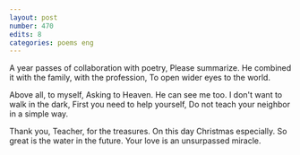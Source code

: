 ```yaml
---
layout: post
number: 470
edits: 8
categories: poems eng
---
```


A year passes of collaboration with poetry,
Please summarize. 
He combined it with the family, with the profession,
To open wider eyes to the world. 

Above all, to myself, 
Asking to Heaven.
He can see me too.
I don't want to walk in the dark, 
First you need to help yourself,
Do not teach your neighbor in a simple way.

Thank you, Teacher, for the treasures.
On this day Christmas especially.
So great is the water in the future.
Your love is an unsurpassed miracle.
